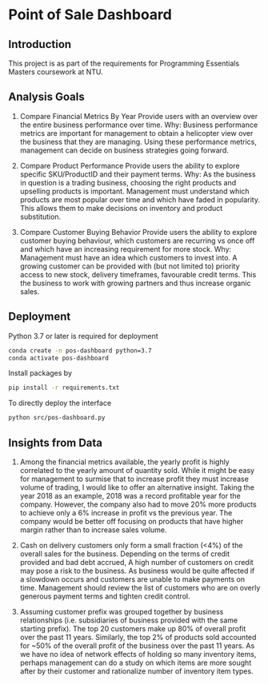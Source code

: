 # Point of Sale Dashboard

## Introduction

This project is as part of the requirements for Programming Essentials Masters coursework at NTU.

## Analysis Goals

1) Compare Financial Metrics By Year
Provide users with an overview over the entire business performance over time.
Why: Business performance metrics are important for management to obtain a helicopter view over the business that they
are managing. Using these performance metrics, management can decide on business strategies going forward.

2) Compare Product Performance
Provide users the ability to explore specific SKU/ProductID and their payment terms.
Why: As the business in question is a trading business, choosing the right products and upselling products is important.
Management must understand which products are most popular over time and which have faded in popularity. This allows
them to make decisions on inventory and product substitution.

3) Compare Customer Buying Behavior
Provide users the ability to explore customer buying behaviour, which customers are recurring vs once off and which have
an increasing requirement for more stock.
Why: Management must have an idea which customers to invest into. A growing customer can be provided with (but not
limited to) priority access to new stock, delivery timeframes, favourable credit terms. This the business to work with
growing partners and thus increase organic sales.

## Deployment

Python 3.7 or later is required for deployment

```bash
conda create -n pos-dashboard python=3.7
conda activate pos-dashboard
```

Install packages by

```bash
pip install -r requirements.txt
```

To directly deploy the interface

```bash
python src/pos-dashboard.py
```

## Insights from Data

1) Among the financial metrics available, the yearly profit is highly correlated to the yearly amount of quantity sold.
While it might be easy for management to surmise that to increase profit they must increase volume of trading, I would
like to offer an alternative insight. Taking the year 2018 as an example, 2018 was a record profitable year for the
company. However, the company also had to move 20% more products to achieve only a 6% increase in profit vs the previous
year. The company would be better off focusing on products that have higher margin rather than to increase sales volume.

2) Cash on delivery customers only form a small fraction (<4%) of the overall sales for the business. Depending on the
terms of credit provided and bad debt accrued, A high number of customers on credit may pose a risk to the business.
As business would be quite affected if a slowdown occurs and customers are unable to make payments on time.
Management should review the list of customers who are on overly generous payment terms and tighten credit control.

3) Assuming customer prefix was grouped together by business relationships (i.e. subsidiaries of business provided with
the same starting prefix). The top 20 customers make up 80% of overall profit over the past 11 years.
Similarly, the top 2% of products sold accounted for ~50% of the overall profit of the business over the past 11 years.
As we have no idea of network effects of holding so many inventory items, perhaps management can do a study on which
items are more sought after by their customer and rationalize number of inventory item types.
